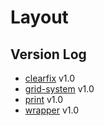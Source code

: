 # Layout

## Version Log

* [clearfix](https://github.com/jacobxperez/essentials/blob/master/css/less/components/layout/clearfix.less) v1.0
* [grid-system](https://github.com/jacobxperez/essentials/blob/master/css/less/components/layout/grid-system.less) v1.0
* [print](https://github.com/jacobxperez/essentials/blob/master/css/less/components/layout/print.less) v1.0
* [wrapper](https://github.com/jacobxperez/essentials/blob/master/css/less/components/layout/wrapper.less) v1.0
